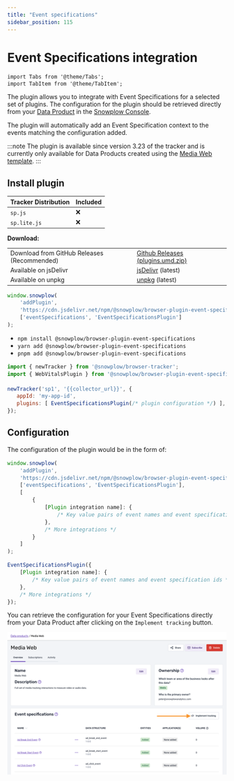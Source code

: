 ```yaml
---
title: "Event specifications"
sidebar_position: 115
---
```


# Event Specifications integration

```mdx-code-block
import Tabs from '@theme/Tabs';
import TabItem from '@theme/TabItem';
```

The plugin allows you to integrate with Event Specifications for a selected set of plugins. The configuration for the plugin should be retrieved directly from your [Data Product](https://docs.snowplow.io/docs/fundamentals/data-products/) in the [Snowplow Console](https://console.snowplowanalytics.com).

The plugin will automatically add an Event Specification context to the events matching the configuration added. 

:::note
The plugin is available since version 3.23 of the tracker and is currently only available for Data Products created using the [Media Web template](/docs/data-product-studio/data-products/data-product-templates/#media-web).
:::

## Install plugin

<Tabs groupId="platform" queryString>
  <TabItem value="js" label="JavaScript (tag)">

| Tracker Distribution | Included |
|----------------------|----------|
| `sp.js`              | ❌        |
| `sp.lite.js`         | ❌        |

**Download:**

<table><tbody><tr><td>Download from GitHub Releases (Recommended)</td><td><a href="https://github.com/snowplow/snowplow-javascript-tracker/releases">Github Releases (plugins.umd.zip)</a></td></tr><tr><td>Available on jsDelivr</td><td><a href="https://cdn.jsdelivr.net/npm/@snowplow/browser-plugin-event-specifications@latest/dist/index.umd.min.js">jsDelivr</a> (latest)</td></tr><tr><td>Available on unpkg</td><td><a href="https://unpkg.com/@snowplow/browser-plugin-event-specifications@latest/dist/index.umd.min.js">unpkg</a> (latest)</td></tr></tbody></table>

```javascript
window.snowplow(
    'addPlugin',
    'https://cdn.jsdelivr.net/npm/@snowplow/browser-plugin-event-specifications@latest/dist/index.umd.min.js',
    ['eventSpecifications', 'EventSpecificationsPlugin']
);
```

  </TabItem>
  <TabItem value="browser" label="Browser (npm)" default>

- `npm install @snowplow/browser-plugin-event-specifications`
- `yarn add @snowplow/browser-plugin-event-specifications`
- `pnpm add @snowplow/browser-plugin-event-specifications`


```javascript
import { newTracker } from '@snowplow/browser-tracker';
import { WebVitalsPlugin } from '@snowplow/browser-plugin-event-specifications';

newTracker('sp1', '{{collector_url}}', { 
   appId: 'my-app-id', 
   plugins: [ EventSpecificationsPlugin(/* plugin configuration */) ],
});
```

  </TabItem>
</Tabs>

## Configuration

The configuration of the plugin would be in the form of:

<Tabs groupId="platform" queryString>
  <TabItem value="js" label="JavaScript (tag)">

```javascript
window.snowplow(
    'addPlugin',
    'https://cdn.jsdelivr.net/npm/@snowplow/browser-plugin-event-specifications@latest/dist/index.umd.min.js',
    ['eventSpecifications', 'EventSpecificationsPlugin'],
    [
        {
            [Plugin integration name]: { 
                /* Key value pairs of event names and event specification ids */
            },
            /* More integrations */ 
        }
    ]
);
```

 </TabItem>
 <TabItem value="browser" label="Browser (npm)" default>

```javascript
EventSpecificationsPlugin({
    [Plugin integration name]: { 
        /* Key value pairs of event names and event specification ids */
    },
    /* More integrations */
});
```

 </TabItem>
</Tabs>

You can retrieve the configuration for your Event Specifications directly from your Data Product after clicking on the `Implement tracking` button.

![implement tracking button](./images/implement_tracking.png)
